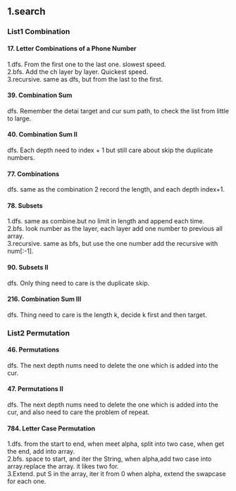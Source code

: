 ## 1.search  
### List1  Combination

#### 17. Letter Combinations of a Phone Number 
1.dfs. From the first one to the last one. slowest speed.   
2.bfs. Add the ch layer by layer. Quickest speed.   
3.recursive. same as dfs, but from the last to the first.   
#### 39. Combination Sum
dfs. Remember the detai target and cur sum path, to check the list from little to large.   
#### 40. Combination Sum II
dfs. Each depth need to index + 1 but still care about skip the duplicate numbers.   
#### 77. Combinations
dfs. same as the combination 2 record the length, and each depth index+1.  
#### 78. Subsets   
1.dfs. same as combine.but no limit in length and append each time.  
2.bfs. look number as the layer, each layer add one number to previous all array.  
3.recursive. same as bfs, but use the one number add the recursive with num[:-1].  
#### 90. Subsets II
dfs. Only thing need to care is the duplicate skip.
#### 216. Combination Sum III
dfs. Thing need to care is the length k, decide k first and then target.   
    
### List2  Permutation
#### 46. Permutations   
dfs. The next depth nums need to delete the one which is added into the cur.   
#### 47. Permutations II
dfs. The next depth nums need to delete the one which is added into the cur, and also need to care the problem of repeat.   
#### 784. Letter Case Permutation
1.dfs. from the start to end, when meet alpha, split into two case, when get the end, add into array.   
2.bfs. space to start, and iter the String, when alpha,add two case into array.replace the array. it likes two for.   
3.Extend. put S in the array, iter it from 0 when alpha, extend the swapcase for each one.   


